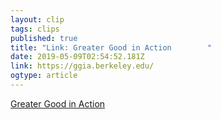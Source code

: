 ```yaml
---
layout: clip 
tags: clips 
published: true 
title: "Link: Greater Good in Action        " 
date: 2019-05-09T02:54:52.181Z 
link: https://ggia.berkeley.edu/ 
ogtype: article 
---
```

[Greater Good in Action        ](https://ggia.berkeley.edu/) 
